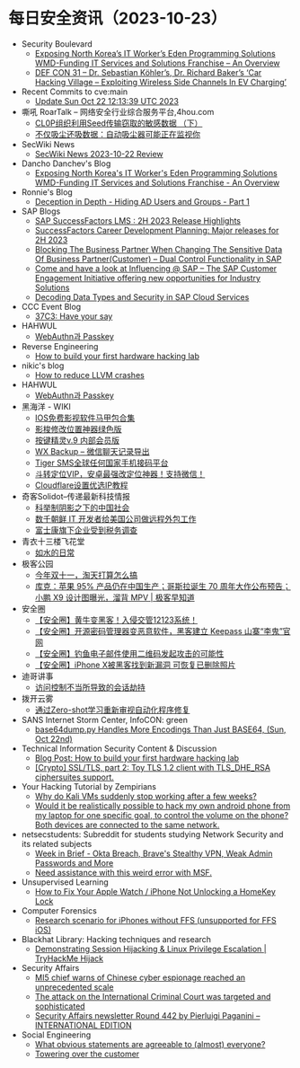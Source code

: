 # 每日安全资讯（2023-10-23）

- Security Boulevard
  - [Exposing North Korea’s IT Worker’s Eden Programming Solutions WMD-Funding IT Services and Solutions Franchise – An Overview](https://securityboulevard.com/2023/10/exposing-north-koreas-it-workers-eden-programming-solutions-wmd-funding-it-services-and-solutions-franchise-an-overview/)
  - [DEF CON 31 – Dr. Sebastian Köhler’s, Dr. Richard Baker’s ‘Car Hacking Village – Exploiting Wireless Side Channels In EV Charging’](https://securityboulevard.com/2023/10/def-con-31-dr-sebastian-kohlers-dr-richard-bakers-car-hacking-village-exploiting-wireless-side-channels-in-ev-charging/)
- Recent Commits to cve:main
  - [Update Sun Oct 22 12:13:39 UTC 2023](https://github.com/trickest/cve/commit/cdc6bc04440203b8d2a9fba6954d03212a28018c)
- 嘶吼 RoarTalk – 网络安全行业综合服务平台,4hou.com
  - [CL0P组织利用Seed传输窃取的敏感数据 （下）](https://www.4hou.com/posts/gDE6)
  - [不仅吸尘还吸数据：自动吸尘器可能正在监视你](https://www.4hou.com/posts/DZon)
- SecWiki News
  - [SecWiki News 2023-10-22 Review](http://www.sec-wiki.com/?2023-10-22)
- Dancho Danchev's Blog
  - [Exposing North Korea's IT Worker's Eden Programming Solutions WMD-Funding IT Services and Solutions Franchise - An Overview](https://ddanchev.blogspot.com/2023/10/exposing-north-koreas-it-workers-eden.html)
- Ronnie's Blog
  - [Deception in Depth - Hiding AD Users and Groups - Part 1](https://blog.spookysec.net//DnD-Hiding-Users-and-Groups/)
- SAP Blogs
  - [SAP SuccessFactors LMS : 2H 2023 Release Highlights](https://blogs.sap.com/2023/10/22/sap-successfactors-lms-2h-2023-release-highlights/)
  - [SuccessFactors Career Development Planning: Major releases for 2H 2023](https://blogs.sap.com/2023/10/22/successfactors-career-development-planning-major-releases-for-2h-2023/)
  - [Blocking The Business Partner When Changing The Sensitive Data Of Business Partner(Customer) – Dual Control Functionality in SAP](https://blogs.sap.com/2023/10/22/blocking-the-business-partner-when-changing-the-sensitive-data-of-business-partnercustomer-dual-control-functionality-in-sap/)
  - [Come and have a look at Influencing @ SAP – The SAP Customer Engagement Initiative offering new opportunities for Industry Solutions](https://blogs.sap.com/2023/10/22/come-and-have-a-look-at-influencing-sap-the-sap-customer-engagement-initiative-offering-new-opportunities-for-industry-solutions/)
  - [Decoding Data Types and Security in SAP Cloud Services](https://blogs.sap.com/2023/10/22/decoding-data-types-and-security-in-sap-cloud-services/)
- CCC Event Blog
  - [37C3: Have your say](https://events.ccc.de/2023/10/22/37c3-have-your-say/)
- HAHWUL
  - [WebAuthn과 Passkey](https://www.hahwul.com/2023/10/22/webauthn_and_passkey/)
- Reverse Engineering
  - [How to build your first hardware hacking lab](https://www.reddit.com/r/ReverseEngineering/comments/17drfec/how_to_build_your_first_hardware_hacking_lab/)
- nikic's blog
  - [How to reduce LLVM crashes](https://nikic.github.io/2023/10/22/How-to-reduce-LLVM-crashes.html)
- HAHWUL
  - [WebAuthn과 Passkey](https://www.hahwul.com/2023/10/22/webauthn_and_passkey/)
- 黑海洋 - WIKI
  - [IOS免费影视软件马甲包合集](https://blog.upx8.com/3883)
  - [影梭修改位置神器绿色版](https://blog.upx8.com/3882)
  - [按键精灵v.9 内部会员版](https://blog.upx8.com/3881)
  - [WX Backup – 微信聊天记录导出](https://blog.upx8.com/3880)
  - [Tiger SMS全球任何国家手机接码平台](https://blog.upx8.com/3879)
  - [斗转定位VIP，安卓最强改定位神器！支持微信！](https://blog.upx8.com/3878)
  - [Cloudflare设置优选IP教程](https://blog.upx8.com/3877)
- 奇客Solidot–传递最新科技情报
  - [科举制阴影之下的中国社会](https://www.solidot.org/story?sid=76413)
  - [数千朝鲜 IT 开发者给美国公司做远程外包工作](https://www.solidot.org/story?sid=76412)
  - [富士康旗下企业受到税务调查](https://www.solidot.org/story?sid=76411)
- 青衣十三楼飞花堂
  - [如水的日常](https://mp.weixin.qq.com/s?__biz=MzUzMjQyMDE3Ng==&mid=2247486919&idx=1&sn=5f764e8db82a3bdf385cffdab1f950c7&chksm=fab2cef8cdc547ee09a1a5a8d6b246d818440d9a88e3e605b3fcd403ff3e67c1d9b1f5f578a6&scene=58&subscene=0#rd)
- 极客公园
  - [今年双十一，淘天打算怎么搞](https://mp.weixin.qq.com/s?__biz=MTMwNDMwODQ0MQ==&mid=2653016279&idx=1&sn=4321007e122c8beff05acb0c150b264c&chksm=7e54ad61492324773a3cc6efc4527b1990a4b1e1789e4513ceeb6bbab717b1d6306668bda5bc&scene=58&subscene=0#rd)
  - [库克：苹果 95% 产品仍在中国生产；哥斯拉诞生 70 周年大作公布预告；小鹏 X9 设计图曝光，溜背 MPV | 极客早知道](https://mp.weixin.qq.com/s?__biz=MTMwNDMwODQ0MQ==&mid=2653016271&idx=1&sn=fac25a13486c793cc39fa08b6c11be68&chksm=7e54ad794923246f92df96a7a6e4efe87b6c8fd98078e356e1176b90c066e2f3c229288e545e&scene=58&subscene=0#rd)
- 安全圈
  - [【安全圈】黄牛变黑客！入侵交管12123系统！](https://mp.weixin.qq.com/s?__biz=MzIzMzE4NDU1OQ==&mid=2652047105&idx=1&sn=c7999b99597b36e699174e656c6f18f0&chksm=f36e2b41c419a257ad103bb106f876bf8813b5a0ad11779ff25ed277ded4a5b38f65a9e80b2f&scene=58&subscene=0#rd)
  - [【安全圈】开源密码管理器变恶意软件，黑客建立 Keepass 山寨“李鬼”官网](https://mp.weixin.qq.com/s?__biz=MzIzMzE4NDU1OQ==&mid=2652047105&idx=2&sn=e148a9a2a2cd398ba9d6ed8150843c70&chksm=f36e2b41c419a257bae814f487fa5d337f05b32050d22f1b2bf17741e3bd07b2845ad5805c86&scene=58&subscene=0#rd)
  - [【安全圈】钓鱼电子邮件使用二维码发起攻击的可能性](https://mp.weixin.qq.com/s?__biz=MzIzMzE4NDU1OQ==&mid=2652047105&idx=3&sn=675b8b95bcc7f97c6905b2e467885406&chksm=f36e2b41c419a25735aa3f5bd84e0f08ac686b0e90e849183e56e0004b9c923ad6ef4fdca375&scene=58&subscene=0#rd)
  - [【安全圈】iPhone X被黑客找到新漏洞 可恢复已删除照片](https://mp.weixin.qq.com/s?__biz=MzIzMzE4NDU1OQ==&mid=2652047105&idx=4&sn=6577bfdc02d69ba1bad7211e3db0a6cd&chksm=f36e2b41c419a257fe2dcac166b14eb8a6752702e3130701fdb8f28265ab683031b1a787b4ab&scene=58&subscene=0#rd)
- 迪哥讲事
  - [访问控制不当所导致的会话劫持](https://mp.weixin.qq.com/s?__biz=MzIzMTIzNTM0MA==&mid=2247492334&idx=1&sn=7a3cd57e604bdd853eb7e4202c25f643&chksm=e8a5e88ddfd2619b8c8efc74ca08a412d4c317aa958c385e9070cd93ce41374ddce9c72c3732&scene=58&subscene=0#rd)
- 拨开云雾
  - [通过Zero-shot学习重新审视自动化程序修复](https://mp.weixin.qq.com/s?__biz=Mzg3Mzc3NTYyNw==&mid=2247484445&idx=1&sn=4b81694e239c0c8653e7ae5b7d359154&chksm=cedb9379f9ac1a6f725f1595b862efc228ba2e80facbe40b247a8f6a9c23e6b68614bc3a4f04&scene=58&subscene=0#rd)
- SANS Internet Storm Center, InfoCON: green
  - [base64dump.py Handles More Encodings Than Just BASE64, (Sun, Oct 22nd)](https://isc.sans.edu/diary/rss/30332)
- Technical Information Security Content & Discussion
  - [Blog Post: How to build your first hardware hacking lab](https://www.reddit.com/r/netsec/comments/17drerf/blog_post_how_to_build_your_first_hardware/)
  - [[Crypto] SSL/TLS, part 2: Toy TLS 1.2 client with TLS_DHE_RSA ciphersuites support.](https://www.reddit.com/r/netsec/comments/17dyp9j/crypto_ssltls_part_2_toy_tls_12_client_with_tls/)
- Your Hacking Tutorial by Zempirians
  - [Why do Kali VMs suddenly stop working after a few weeks?](https://www.reddit.com/r/HowToHack/comments/17dtt3v/why_do_kali_vms_suddenly_stop_working_after_a_few/)
  - [Would it be realistically possible to hack my own android phone from my laptop for one specific goal, to control the volume on the phone? Both devices are connected to the same network.](https://www.reddit.com/r/HowToHack/comments/17drqgo/would_it_be_realistically_possible_to_hack_my_own/)
- netsecstudents: Subreddit for students studying Network Security and its related subjects
  - [Week in Brief - Okta Breach, Brave's Stealthy VPN, Weak Admin Passwords and More](https://www.reddit.com/r/netsecstudents/comments/17dy2hg/week_in_brief_okta_breach_braves_stealthy_vpn/)
  - [Need assistance with this weird error with MSF.](https://www.reddit.com/r/netsecstudents/comments/17e1kj5/need_assistance_with_this_weird_error_with_msf/)
- Unsupervised Learning
  - [How to Fix Your Apple Watch / iPhone Not Unlocking a HomeKey Lock](https://danielmiessler.com/p/apple-homekey-wont-unlock-fix)
- Computer Forensics
  - [Research scenario for iPhones without FFS (unsupported for FFS iOS)](https://www.reddit.com/r/computerforensics/comments/17dp1je/research_scenario_for_iphones_without_ffs/)
- Blackhat Library: Hacking techniques and research
  - [Demonstrating Session Hijacking & Linux Privilege Escalation | TryHackMe Hijack](https://www.reddit.com/r/blackhat/comments/17dqlts/demonstrating_session_hijacking_linux_privilege/)
- Security Affairs
  - [MI5 chief warns of Chinese cyber espionage reached an unprecedented scale](https://securityaffairs.com/152855/intelligence/mi5-warns-chinese-cyber-espionage.html)
  - [The attack on the International Criminal Court was targeted and sophisticated](https://securityaffairs.com/152830/intelligence/international-criminal-court-attack-evidence.html)
  - [Security Affairs newsletter Round 442 by Pierluigi Paganini – INTERNATIONAL EDITION](https://securityaffairs.com/152822/breaking-news/security-affairs-newsletter-round-442-by-pierluigi-paganini-international-edition.html)
- Social Engineering
  - [What obvious statements are agreeable to (almost) everyone?](https://www.reddit.com/r/SocialEngineering/comments/17e1u1o/what_obvious_statements_are_agreeable_to_almost/)
  - [Towering over the customer](https://www.reddit.com/r/SocialEngineering/comments/17dise4/towering_over_the_customer/)
